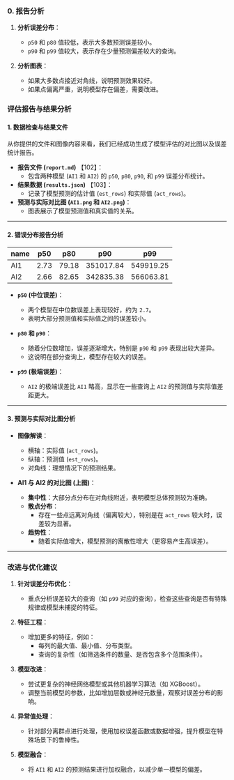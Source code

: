 
### **0. 报告分析**

1. **分析误差分布**：
    
    - `p50` 和 `p80` 值较低，表示大多数预测误差较小。
    - `p90` 和 `p99` 值较大，表示存在少量预测偏差较大的查询。
2. **分析图表**：
    
    - 如果大多数点接近对角线，说明预测效果较好。
    - 如果点偏离严重，说明模型存在偏差，需要改进。

### **评估报告与结果分析**

#### **1. 数据检查与结果文件**

从你提供的文件和图像内容来看，我们已经成功生成了模型评估的对比图以及误差统计报告。

- **报告文件 (`report.md`)** 【102】：
    - 包含两种模型 (`AI1` 和 `AI2`) 的 `p50`, `p80`, `p90`, 和 `p99` 误差分布统计。
- **结果数据 (`results.json`)** 【103】：
    - 记录了模型预测的估计值 (`est_rows`) 和实际值 (`act_rows`)。
- **预测与实际对比图 (`AI1.png` 和 `AI2.png`)**：
    - 图表展示了模型预测值和真实值的关系。

---

#### **2. 错误分布报告分析**

|name|p50|p80|p90|p99|
|---|---|---|---|---|
|AI1|2.73|79.18|351017.84|549919.25|
|AI2|2.66|82.65|342835.38|566063.81|

- **`p50` (中位误差)**：
    
    - 两个模型在中位数误差上表现较好，约为 `2.7`。
    - 表明大部分预测值和实际值之间的误差较小。
- **`p80` 和 `p90`**：
    
    - 随着分位数增加，误差逐渐增大，特别是 `p90` 和 `p99` 表现出较大差异。
    - 这说明在部分查询上，模型存在较大的误差。
- **`p99` (极端误差)**：
    
    - `AI2` 的极端误差比 `AI1` 略高，显示在一些查询上 `AI2` 的预测值与实际值差距更大。

---

#### **3. 预测与实际对比图分析**

- **图像解读**：
    
    - 横轴：实际值 (`act_rows`)。
    - 纵轴：预测值 (`est_rows`)。
    - 对角线：理想情况下的预测结果。
- **AI1 与 AI2 的对比图 (上图)**：
    
    - **集中性**：大部分点分布在对角线附近，表明模型总体预测较为准确。
    - **散点分布**：
        - 存在一些点远离对角线（偏离较大），特别是在 `act_rows` 较大时，误差较为显著。
    - **趋势性**：
        - 随着实际值增大，模型预测的离散性增大（更容易产生高误差）。

---

### **改进与优化建议**

1. **针对误差分布优化**：
    
    - 重点分析误差较大的查询（如 `p99` 对应的查询），检查这些查询是否有特殊规律或模型未捕捉的特征。
2. **特征工程**：
    
    - 增加更多的特征，例如：
        - 每列的最大值、最小值、分布类型。
        - 查询的复杂性（如筛选条件的数量、是否包含多个范围条件）。
3. **模型改进**：
    
    - 尝试更复杂的神经网络模型或其他机器学习算法（如 XGBoost）。
    - 调整当前模型的参数，比如增加层数或神经元数量，观察对误差分布的影响。
4. **异常值处理**：
    
    - 针对部分离群点进行处理，使用加权误差函数或数据增强，提升模型在特殊场景下的鲁棒性。
5. **模型融合**：
    
    - 将 `AI1` 和 `AI2` 的预测结果进行加权融合，以减少单一模型的偏差。